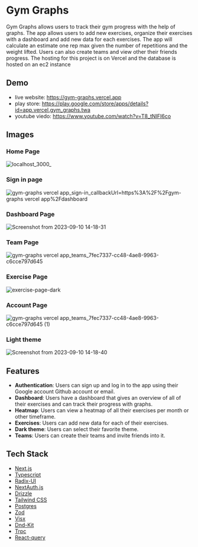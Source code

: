 # Gym Graphs

Gym Graphs allows users to track their gym progress with the help of graphs. The app allows users to add new exercises, organize their exercises with a dashboard and add new data for each exercises. The app will calculate an estimate one rep max given the number of repetitions and the weight lifted. Users can also create teams and view other their friends progress. The hosting for this project is on Vercel and the database is hosted on an ec2 instance

## Demo

- live website: https://gym-graphs.vercel.app
- play store: https://play.google.com/store/apps/details?id=app.vercel.gym_graphs.twa
- youtube viedo: https://www.youtube.com/watch?v=T8_tNIFI6co

## Images

### Home Page
![localhost_3000_](https://github.com/user-attachments/assets/8469a436-7f60-4862-9668-d6c54e5cc147)


### Sign in page
![gym-graphs vercel app_sign-in_callbackUrl=https%3A%2F%2Fgym-graphs vercel app%2Fdashboard](https://github.com/AugustinSorel/gym-graphs/assets/48162609/bcd0c336-81c7-45be-869f-2dc8d7aa8c58)

### Dashboard Page
![Screenshot from 2023-09-10 14-18-31](https://github.com/AugustinSorel/gym-graphs/assets/48162609/20eca2e6-d8a8-40bc-b99c-d47fddbda1d8)

### Team Page
![gym-graphs vercel app_teams_7fec7337-cc48-4ae8-9963-c6cce797d645](https://github.com/user-attachments/assets/9490a271-c3af-4685-9437-6c7173bcc4a8)

### Exercise Page
![exercise-page-dark](https://github.com/AugustinSorel/gym-graphs/assets/48162609/e804f6f1-2af5-4f40-9be8-aa1d71f93320)

### Account Page
![gym-graphs vercel app_teams_7fec7337-cc48-4ae8-9963-c6cce797d645 (1)](https://github.com/user-attachments/assets/c47a4426-1692-4d29-aaad-c2d6c42be4fb)

### Light theme
![Screenshot from 2023-09-10 14-18-40](https://github.com/AugustinSorel/gym-graphs/assets/48162609/ebcbc7ec-1485-4628-9c9f-dc44a319c49c)

## Features

- **Authentication**: Users can sign up and log in to the app using their Google account Github account or email.
- **Dashboard**: Users have a dashboard that gives an overview of all of their exercises and can track their progress with graphs.
- **Heatmap**: Users can view a heatmap of all their exercises per month or other timeframe.
- **Exercises**: Users can add new data for each of their exercises.
- **Dark theme**: Users can select their favorite theme.
- **Teams**: Users can create their teams and invite friends into it.

## Tech Stack

- [Next.js](https://nextjs.org)
- [Typescript](https://www.typescriptlang.org/docs/)
- [Radix-UI](https://www.radix-ui.com/)
- [NextAuth.js](https://next-auth.js.org)
- [Drizzle](https://orm.drizzle.team/)
- [Tailwind CSS](https://tailwindcss.com)
- [Postgres](https://www.postgresql.org/docs/)
- [Zod](https://zod.dev/)
- [Visx](https://airbnb.io/visx)
- [Dnd-Kit](https://dndkit.com/)
- [Trpc](https://trpc.io/docs/)
- [React-query](https://tanstack.com/query/latest)
